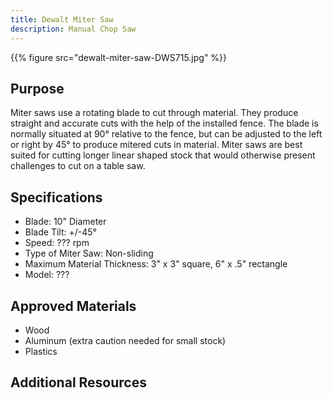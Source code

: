 ```yaml
---
title: Dewalt Miter Saw
description: Manual Chop Saw
---
```


{{% figure src="dewalt-miter-saw-DWS715.jpg" %}}

## Purpose
Miter saws use a rotating blade to cut through material. They produce straight and accurate cuts with the help of the installed fence. The blade is normally situated at 90° relative to the fence, but can be adjusted to the left or right by 45° to produce mitered cuts in material. Miter saws are best suited for cutting longer linear shaped stock that would otherwise present challenges to cut on a table saw.

## Specifications
- Blade: 10" Diameter
- Blade Tilt: +/-45°
- Speed: ??? rpm
- Type of Miter Saw: Non-sliding
- Maximum Material Thickness: 3" x 3" square, 6" x .5" rectangle
- Model: ???

## Approved Materials
- Wood
- Aluminum (extra caution needed for small stock)
- Plastics

## Additional Resources

